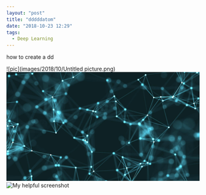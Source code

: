 ```yaml
---
layout: "post"
title: "dddddatom"
date: "2018-10-23 12:29"
tags:
  - Deep Learning
---
```

how to create a dd

![pic](images/2018/10/Untitled picture.png)
![](images/2018/10/070612700-4k-abstract-loop-color-geometr.jpg)
![My helpful screenshot](/assets/img/1.jpeg)
